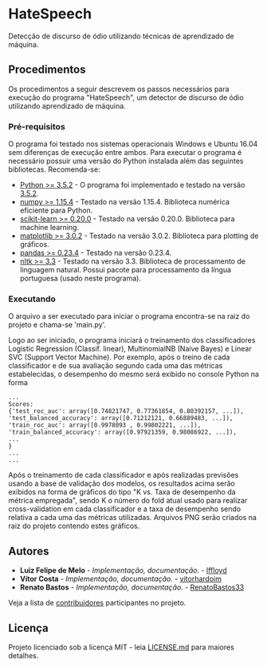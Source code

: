 # HateSpeech
Detecção de discurso de ódio utilizando técnicas de aprendizado de máquina.

## Procedimentos

Os procedimentos a seguir descrevem os passos necessários para execução do programa "HateSpeech", um detector de discurso de ódio utilizando aprendizado de máquina.

### Pré-requisitos

O programa foi testado nos sistemas operacionais Windows e Ubuntu 16.04 sem diferenças de execução entre ambos.
Para executar o programa é necessário possuir uma versão do Python instalada além das seguintes bibliotecas. Recomenda-se:

* [Python >= 3.5.2](https://www.python.org/downloads/) - O programa foi implementado e testado na versão [3.5.2](https://www.python.org/downloads/release/python-352/).
* [numpy >= 1.15.4](https://www.scipy.org/install.html) - Testado na versão 1.15.4. Biblioteca numérica eficiente para Python.
* [scikit-learn >= 0.20.0](https://scikit-learn.org/stable/install.html) - Testado na versão 0.20.0. Biblioteca para machine learning.
* [matplotlib >= 3.0.2](https://www.scipy.org/install.html) - Testado na versão 3.0.2. Biblioteca para plotting de gráficos.
* [pandas >= 0.23.4](https://www.scipy.org/install.html) - Testado na versão 0.23.4.
* [nltk >= 3.3](https://www.nltk.org/install.html) - Testado na versão 3.3. Biblioteca de processamento de linguagem natural. Possui pacote para processamento da língua portuguesa (usado neste programa).

### Executando

O arquivo a ser executado para iniciar o programa encontra-se na raiz do projeto e chama-se 'main.py'.

Logo ao ser iniciado, o programa iniciará o treinamento dos classificadores Logistic Regression (Classif. linear), MultinomialNB (Naive Bayes) e Linear SVC (Support Vector Machine). Por exemplo, após o treino de cada classificador e de sua avaliação segundo cada uma das métricas estabelecidas, o desempenho do mesmo será exibido no console Python na forma

```
...
Scores: 
{'test_roc_auc': array([0.74821747, 0.77361854, 0.80392157, ...]),
'test_balanced_accuracy': array([0.71212121, 0.66889483, ...]),
'train_roc_auc': array([0.9978093 , 0.99802221, ...]),
'train_balanced_accuracy': array([0.97921359, 0.98086922, ...]),
...
}
...
...
```

Após o treinamento de cada classificador e após realizadas previsões usando a base de validação dos modelos, os resultados acima serão exibidos na forma de gráficos do tipo "K vs. Taxa de desempenho da métrica empregada", sendo K o número do fold atual usado para realizar cross-validation em cada classificador e a taxa de desempenho sendo relativa a cada uma das métricas utilizadas. Arquivos PNG serão criados na raiz do projeto contendo estes gráficos.

## Autores

* **Luiz Felipe de Melo** - *Implementação, documentação.* - [lffloyd](https://github.com/lffloyd)
* **Vítor Costa** - *Implementação, documentação.* - [vitorhardoim](https://github.com/vitorhardoim)
* **Renato Bastos** - *Implementação, documentação.* - [RenatoBastos33](https://github.com/RenatoBastos33)

Veja a lista de [contribuidores](https://github.com/lffloyd/HateSpeech/contributors) participantes no projeto.

## Licença

Projeto licenciado sob a licença MIT - leia [LICENSE.md](https://github.com/lffloyd/HateSpeech/blob/master/LICENSE) para maiores detalhes.
